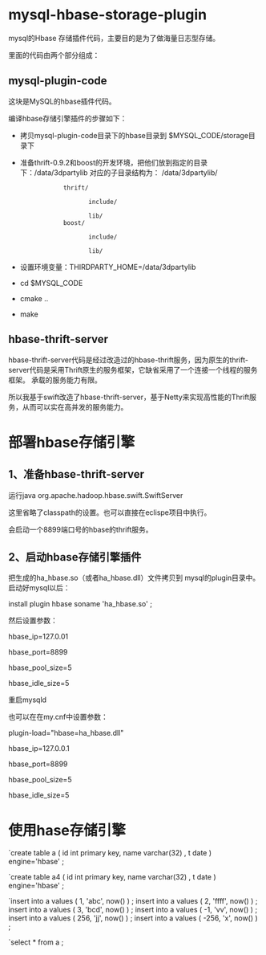 # mysql-hbase-storage-plugin
mysql的Hbase 存储插件代码，主要目的是为了做海量日志型存储。

里面的代码由两个部分组成：
## mysql-plugin-code

这块是MySQL的hbase插件代码。

编译hbase存储引擎插件的步骤如下：
* 拷贝mysql-plugin-code目录下的hbase目录到 $MYSQL_CODE/storage目录下
* 准备thrift-0.9.2和boost的开发环境，把他们放到指定的目录下：/data/3dpartylib
   对应的子目录结构为：
  /data/3dpartylib/
  
                  thrift/
                  
                         include/
                         
                         lib/
                  boost/ 
                  
                         include/
                         
                         lib/
         
* 设置环境变量：THIRDPARTY_HOME=/data/3dpartylib
* cd $MYSQL_CODE
* cmake ..
* make

## hbase-thrift-server

hbase-thrift-server代码是经过改造过的hbase-thrift服务，因为原生的thrift-server代码是采用Thrift原生的服务框架，它缺省采用了一个连接一个线程的服务框架。
承载的服务能力有限。

所以我基于swift改造了hbase-thrift-server，基于Netty来实现高性能的Thrift服务，从而可以实在高并发的服务能力。



# 部署hbase存储引擎
## 1、准备hbase-thrift-server
  运行java org.apache.hadoop.hbase.swift.SwiftServer 
  
  这里省略了classpath的设置。也可以直接在eclispe项目中执行。
  
  会启动一个8899端口号的hbase的thrift服务。
 
## 2、启动hbase存储引擎插件
把生成的ha_hbase.so（或者ha_hbase.dll）文件拷贝到 mysql的plugin目录中。
启动好mysql以后：

install plugin hbase soname 'ha_hbase.so' ;

然后设置参数：

hbase_ip=127.0.01

hbase_port=8899

hbase_pool_size=5

hbase_idle_size=5

重启mysqld


也可以在在my.cnf中设置参数：

plugin-load="hbase=ha_hbase.dll"

hbase_ip=127.0.0.1

hbase_port=8899

hbase_pool_size=5

hbase_idle_size=5





# 使用hase存储引擎
`create table a (
id int primary key,
name varchar(32) ,
t date
) engine='hbase' ;



`create table a4 (
id int primary key,
name varchar(32) ,
t date
) engine='hbase' ;


`insert into a values ( 1, 'abc', now() ) ;
insert into a values ( 2, 'ffff', now() ) ;
insert into a values ( 3, 'bcd', now() ) ;
insert into a values ( -1, 'vv', now() ) ;
insert into a values ( 256, 'jj', now() ) ;
insert into a values ( -256, 'x', now() ) ;

`select * from a ;



